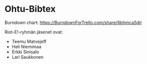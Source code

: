 # Ohtu-Bibtex

Burndown chart:
https://BurndownForTrello.com/share/6bhmca5djr

Riot-E!-ryhmän jäsenet ovat:

- Teemu Matvejeff
- Heli Niemimaa
- Erkki Sinisalo
- Lari Saukkonen
